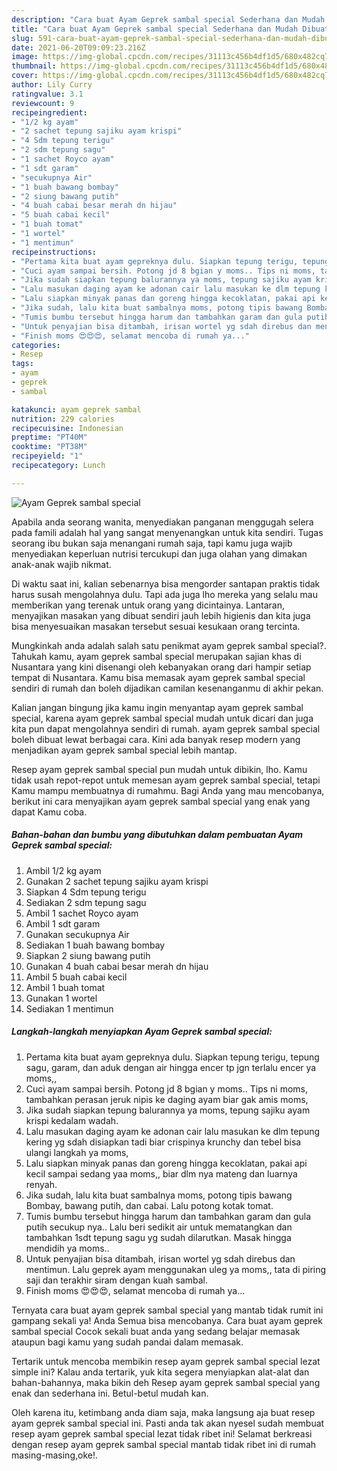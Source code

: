 ```yaml
---
description: "Cara buat Ayam Geprek sambal special Sederhana dan Mudah Dibuat"
title: "Cara buat Ayam Geprek sambal special Sederhana dan Mudah Dibuat"
slug: 591-cara-buat-ayam-geprek-sambal-special-sederhana-dan-mudah-dibuat
date: 2021-06-20T09:09:23.216Z
image: https://img-global.cpcdn.com/recipes/31113c456b4df1d5/680x482cq70/ayam-geprek-sambal-special-foto-resep-utama.jpg
thumbnail: https://img-global.cpcdn.com/recipes/31113c456b4df1d5/680x482cq70/ayam-geprek-sambal-special-foto-resep-utama.jpg
cover: https://img-global.cpcdn.com/recipes/31113c456b4df1d5/680x482cq70/ayam-geprek-sambal-special-foto-resep-utama.jpg
author: Lily Curry
ratingvalue: 3.1
reviewcount: 9
recipeingredient:
- "1/2 kg ayam"
- "2 sachet tepung sajiku ayam krispi"
- "4 Sdm tepung terigu"
- "2 sdm tepung sagu"
- "1 sachet Royco ayam"
- "1 sdt garam"
- "secukupnya Air"
- "1 buah bawang bombay"
- "2 siung bawang putih"
- "4 buah cabai besar merah dn hijau"
- "5 buah cabai kecil"
- "1 buah tomat"
- "1 wortel"
- "1 mentimun"
recipeinstructions:
- "Pertama kita buat ayam gepreknya dulu. Siapkan tepung terigu, tepung sagu, garam, dan aduk dengan air hingga encer tp jgn terlalu encer ya moms,,"
- "Cuci ayam sampai bersih. Potong jd 8 bgian y moms.. Tips ni moms, tambahkan perasan jeruk nipis ke daging ayam biar gak amis moms,"
- "Jika sudah siapkan tepung balurannya ya moms, tepung sajiku ayam krispi kedalam wadah."
- "Lalu masukan daging ayam ke adonan cair lalu masukan ke dlm tepung kering yg sdah disiapkan tadi biar crispinya krunchy dan tebel bisa ulangi langkah ya moms,"
- "Lalu siapkan minyak panas dan goreng hingga kecoklatan, pakai api kecil sampai sedang yaa moms,, biar dlm nya mateng dan luarnya renyah."
- "Jika sudah, lalu kita buat sambalnya moms, potong tipis bawang Bombay, bawang putih, dan cabai. Lalu potong kotak tomat."
- "Tumis bumbu tersebut hingga harum dan tambahkan garam dan gula putih secukup nya.. Lalu beri sedikit air untuk mematangkan dan tambahkan 1sdt tepung sagu yg sudah dilarutkan. Masak hingga mendidih ya moms.."
- "Untuk penyajian bisa ditambah, irisan wortel yg sdah direbus dan mentimun. Lalu geprek ayam menggunakan uleg ya moms,, tata di piring saji dan terakhir siram dengan kuah sambal."
- "Finish moms 😍😍😍, selamat mencoba di rumah ya..."
categories:
- Resep
tags:
- ayam
- geprek
- sambal

katakunci: ayam geprek sambal 
nutrition: 229 calories
recipecuisine: Indonesian
preptime: "PT40M"
cooktime: "PT38M"
recipeyield: "1"
recipecategory: Lunch

---
```



![Ayam Geprek sambal special](https://img-global.cpcdn.com/recipes/31113c456b4df1d5/680x482cq70/ayam-geprek-sambal-special-foto-resep-utama.jpg)

Apabila anda seorang wanita, menyediakan panganan menggugah selera pada famili adalah hal yang sangat menyenangkan untuk kita sendiri. Tugas seorang ibu bukan saja menangani rumah saja, tapi kamu juga wajib menyediakan keperluan nutrisi tercukupi dan juga olahan yang dimakan anak-anak wajib nikmat.

Di waktu  saat ini, kalian sebenarnya bisa mengorder santapan praktis tidak harus susah mengolahnya dulu. Tapi ada juga lho mereka yang selalu mau memberikan yang terenak untuk orang yang dicintainya. Lantaran, menyajikan masakan yang dibuat sendiri jauh lebih higienis dan kita juga bisa menyesuaikan masakan tersebut sesuai kesukaan orang tercinta. 



Mungkinkah anda adalah salah satu penikmat ayam geprek sambal special?. Tahukah kamu, ayam geprek sambal special merupakan sajian khas di Nusantara yang kini disenangi oleh kebanyakan orang dari hampir setiap tempat di Nusantara. Kamu bisa memasak ayam geprek sambal special sendiri di rumah dan boleh dijadikan camilan kesenanganmu di akhir pekan.

Kalian jangan bingung jika kamu ingin menyantap ayam geprek sambal special, karena ayam geprek sambal special mudah untuk dicari dan juga kita pun dapat mengolahnya sendiri di rumah. ayam geprek sambal special boleh dibuat lewat berbagai cara. Kini ada banyak resep modern yang menjadikan ayam geprek sambal special lebih mantap.

Resep ayam geprek sambal special pun mudah untuk dibikin, lho. Kamu tidak usah repot-repot untuk memesan ayam geprek sambal special, tetapi Kamu mampu membuatnya di rumahmu. Bagi Anda yang mau mencobanya, berikut ini cara menyajikan ayam geprek sambal special yang enak yang dapat Kamu coba.

<!--inarticleads1-->

##### Bahan-bahan dan bumbu yang dibutuhkan dalam pembuatan Ayam Geprek sambal special:

1. Ambil 1/2 kg ayam
1. Gunakan 2 sachet tepung sajiku ayam krispi
1. Siapkan 4 Sdm tepung terigu
1. Sediakan 2 sdm tepung sagu
1. Ambil 1 sachet Royco ayam
1. Ambil 1 sdt garam
1. Gunakan secukupnya Air
1. Sediakan 1 buah bawang bombay
1. Siapkan 2 siung bawang putih
1. Gunakan 4 buah cabai besar merah dn hijau
1. Ambil 5 buah cabai kecil
1. Ambil 1 buah tomat
1. Gunakan 1 wortel
1. Sediakan 1 mentimun




<!--inarticleads2-->

##### Langkah-langkah menyiapkan Ayam Geprek sambal special:

1. Pertama kita buat ayam gepreknya dulu. Siapkan tepung terigu, tepung sagu, garam, dan aduk dengan air hingga encer tp jgn terlalu encer ya moms,,
1. Cuci ayam sampai bersih. Potong jd 8 bgian y moms.. Tips ni moms, tambahkan perasan jeruk nipis ke daging ayam biar gak amis moms,
1. Jika sudah siapkan tepung balurannya ya moms, tepung sajiku ayam krispi kedalam wadah.
1. Lalu masukan daging ayam ke adonan cair lalu masukan ke dlm tepung kering yg sdah disiapkan tadi biar crispinya krunchy dan tebel bisa ulangi langkah ya moms,
1. Lalu siapkan minyak panas dan goreng hingga kecoklatan, pakai api kecil sampai sedang yaa moms,, biar dlm nya mateng dan luarnya renyah.
1. Jika sudah, lalu kita buat sambalnya moms, potong tipis bawang Bombay, bawang putih, dan cabai. Lalu potong kotak tomat.
1. Tumis bumbu tersebut hingga harum dan tambahkan garam dan gula putih secukup nya.. Lalu beri sedikit air untuk mematangkan dan tambahkan 1sdt tepung sagu yg sudah dilarutkan. Masak hingga mendidih ya moms..
1. Untuk penyajian bisa ditambah, irisan wortel yg sdah direbus dan mentimun. Lalu geprek ayam menggunakan uleg ya moms,, tata di piring saji dan terakhir siram dengan kuah sambal.
1. Finish moms 😍😍😍, selamat mencoba di rumah ya...




Ternyata cara buat ayam geprek sambal special yang mantab tidak rumit ini gampang sekali ya! Anda Semua bisa mencobanya. Cara buat ayam geprek sambal special Cocok sekali buat anda yang sedang belajar memasak ataupun bagi kamu yang sudah pandai dalam memasak.

Tertarik untuk mencoba membikin resep ayam geprek sambal special lezat simple ini? Kalau anda tertarik, yuk kita segera menyiapkan alat-alat dan bahan-bahannya, maka bikin deh Resep ayam geprek sambal special yang enak dan sederhana ini. Betul-betul mudah kan. 

Oleh karena itu, ketimbang anda diam saja, maka langsung aja buat resep ayam geprek sambal special ini. Pasti anda tak akan nyesel sudah membuat resep ayam geprek sambal special lezat tidak ribet ini! Selamat berkreasi dengan resep ayam geprek sambal special mantab tidak ribet ini di rumah masing-masing,oke!.

